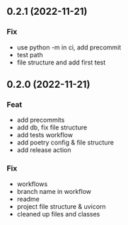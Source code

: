 ## 0.2.1 (2022-11-21)

### Fix

- use python -m in ci, add precommit
- test path
- file structure and add first test

## 0.2.0 (2022-11-21)

### Feat

- add precommits
- add db, fix file structure
- add tests workflow
- add poetry config & file structure
- add release action

### Fix

- workflows
- branch name in workflow
- readme
- project file structure & uvicorn
- cleaned up files and classes
